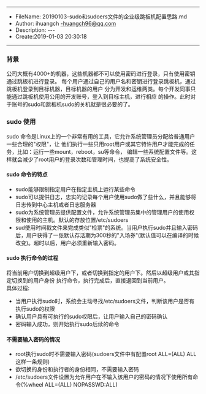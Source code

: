 ___
- FileName: 20190103-sudo和sudoers文件的企业级跳板机配置思路.md
- Author: ihuangch -huangch96@qq.com
- Description: ---
- Create:2019-01-03 20:30:18
___

### 背景
公司大概有4000+的机器，这些机器都不可以使用密码进行登录，只有使用密钥通过跳板机进行登录。
每个用户通过自己的用户名和密钥进行登录跳板机，通过跳板机登录到目标机器，目标机器的用户
分为开发和运维两类。每个开发同事只能通过跳板机使用公用的开发账号，登入到目标主机，进行相应
的操作。此时对于账号的sudo和跳板机sudo的关机就是很必要的了。

### sudo 使用
sudo 命令是Linux上的一个非常有用的工具，它允许系统管理员分配给普通用户一些合理的"权限"，让
他们执行一些只用root用户或其它特许用户才能完成的任务，比如：运行一些mount，reboot，su等命令，
编辑一些系统配置文件等。这样就会减少了root用户的登录次数和管理时间，也提高了系统安全性。

#### sudo 命令的特点
- sudo能够限制指定用户在指定主机上运行某些命令
- sudo可以提供日志，忠实的记录每个用户使用sudo做了些什么，并且能够将日志传到中心主机或者日志服务器
- sudo为系统管理员提供配置文件，允许系统管理员集中的管理用户的使用权限和使用的主机。默认的存放位置/etc/sudoers
- sud使用时间戳文件来完成类似"检票"的系统。当用户执行sudo并且输入密码后，用户获得了一张默认存活期为300秒的"入场券"(默认值可以在编译的时候改变)。超时以后，用户必须重新输入密码。

#### sudo 执行命令的过程
将当前用户切换到超级用户下，或者切换到指定的用户下。然后以超级用户或其指定切换到的用户身份
执行命令，执行完成后，直接退回到当前用户。  
具体过程:  
- 当用户执行sudo时，系统会主动寻找/etc/sudoers文件，判断该用户是否有执行sudo的权限
- 确认用户具有可执行的sudo权限后，让用户输入自己的密码确认
- 密码输入成功，则开始执行sudo后续的命令


#### 不需要输入密码的情况
- root执行sudo时不需要输入密码(sudoers文件中有配置root ALL=(ALL) ALL这样一条规则)
- 欲切换的身份和执行者的身份相同，不需要输入密码
- /etc/sudoers文件设置为允许用户在不输入该用户的密码的情况下使用所有命令(%wheel ALL=(ALL) NOPASSWD:ALL)



